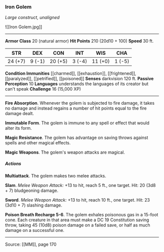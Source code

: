 ### Iron Golem
_Large construct, unaligned_

![[Iron Golem.jpg]]




---

**Armor Class** 20 (natural armor)
**Hit Points** 210 (20d10 + 100)
**Speed** 30 ft.

| STR     | DEX     | CON     | INT     | WIS     | CHA     |
|---------|---------|---------|---------|---------|---------|
| 24 (+7) | 9 (-1) | 20 (+5) | 3 (-4) | 11 (+0) | 1 (-5) |

**Condition Immunities** [[charmed]], [[exhaustion]], [[frightened]], [[paralyzed]], [[petrified]], [[poisoned]]
**Senses** darkvision 120 ft.
**Passive Perception** 10
**Languages** understands the languages of its creator but can't speak
**Challenge** 16 (15,000 XP)

---

**Fire Absorption**. Whenever the golem is subjected to fire damage, it takes no damage and instead regains a number of hit points equal to the fire damage dealt.

**Immutable Form**. The golem is immune to any spell or effect that would alter its form.

**Magic Resistance**. The golem has advantage on saving throws against spells and other magical effects.

**Magic Weapons**. The golem's weapon attacks are magical.

##### Actions
**Multiattack**. The golem makes two melee attacks.

**Slam**. _Melee Weapon Attack:_ +13 to hit, reach 5 ft., one target. Hit: 20 (3d8 + 7) bludgeoning damage.

**Sword**. _Melee Weapon Attack:_ +13 to hit, reach 10 ft., one target. Hit: 23 (3d10 + 7) slashing damage.

**Poison Breath Recharge 5-6**. The golem exhales poisonous gas in a 15-foot cone. Each creature in that area must make a DC 19 Constitution saving throw, taking 45 (10d8) poison damage on a failed save, or half as much damage on a successful one.


---

Source: [[MM]], page 170